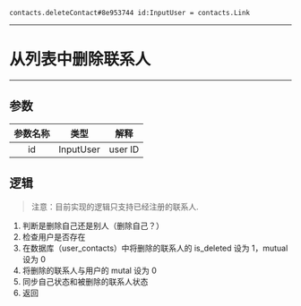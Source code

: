 ```
contacts.deleteContact#8e953744 id:InputUser = contacts.Link
```

---
# 从列表中删除联系人
---

## 参数
参数名称 | 类型 | 解释
:-: | :-: | :-:
id | InputUser | user ID


## 逻辑
> 注意：目前实现的逻辑只支持已经注册的联系人.

1. 判断是删除自己还是别人（删除自己？）
2. 检查用户是否存在
3. 在数据库（user_contacts）中将删除的联系人的 is_deleted 设为 1，mutual 设为 0
4. 将删除的联系人与用户的 mutal 设为 0 
5. 同步自己状态和被删除的联系人状态
6. 返回
